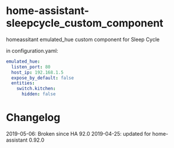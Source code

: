# home-assistant-sleepcycle_custom_component

homeassitant emulated_hue custom component for Sleep Cycle

in configuration.yaml:

```yaml
emulated_hue:
  listen_port: 80
  host_ip: 192.168.1.5
  expose_by_default: false
  entities:
    switch.kitchen:
      hidden: false
```

# Changelog
2019-05-06: Broken since HA 92.0
2019-04-25: updated for home-assistant 0.92.0